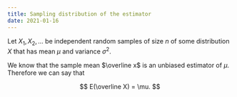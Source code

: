 ```yaml
---
title: Sampling distribution of the estimator
date: 2021-01-16
---
```


Let $X_{1}, X_{2}, \ldots$ be independent random samples of size $n$ of some distribution $X$ that has mean $\mu$ and variance $\sigma^{2}$.

We know that the sample mean $\overline x$ is an unbiased estimator of $\mu$.
Therefore we can say that

$$
E(\overline X) = \mu.
$$
